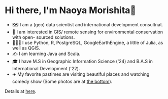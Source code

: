 # Hi there, I'm Naoya Morishita👋
- 🗺️ I am a (geo) data scientist and international development consultnat.
- 🐍 I am interested in GIS/ remote sensing for environmental conservation with open- sourced solutions.
- 🧑🏻‍💻 I use Python, R, PostgreSQL, GoogleEarthEngine, a little of Julia, as well as QGIS.
- ✍️ I am learning Java and Scala.
- 🎓 I have M.S in Geographic Information Science ('24) and B.A.S in International Development ('22).
- ✈️ My favorite pastimes are visiting beautiful places and watching comedy show (Some photos are at [the bottom](#some-of-my-favorite-photos)).

Details at [here](https://github.com/naoyamorishita/naoyamorishita/blob/main/details.md).
